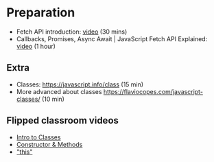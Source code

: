 # Preparation

- Fetch API introduction: [video](https://www.youtube.com/watch?v=Oive66jrwBs&ab_channel=TraversyMedia) (30 mins)
- Callbacks, Promises, Async Await | JavaScript Fetch API Explained: [video](https://www.youtube.com/watch?v=VmQ6dHvnKIM&ab_channel=DaveGray) (1 hour)

## Extra

- Classes: <https://javascript.info/class> (15 min)
- More advanced about classes <https://flaviocopes.com/javascript-classes/> (10 min)

## Flipped classroom videos

- [Intro to Classes](https://youtu.be/tciZZi2ZxrM)
- [Constructor & Methods](https://youtu.be/ZRCfNLtyO6Q)
- ["this"](https://youtu.be/LrQYgjIfxAU)
